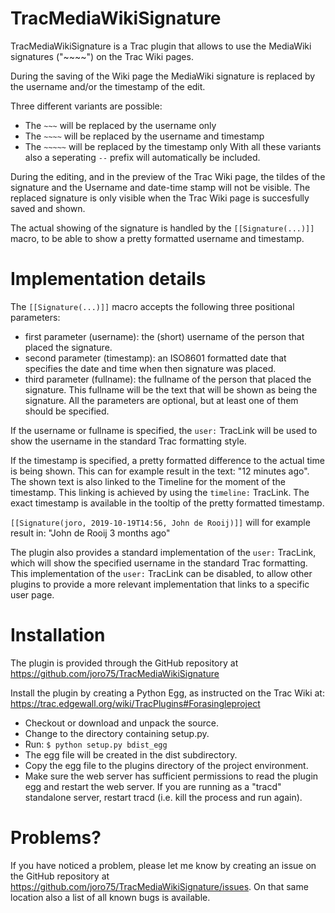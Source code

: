 # TracMediaWikiSignature
TracMediaWikiSignature is a Trac plugin that allows to use the MediaWiki signatures ("~~~~") on the Trac Wiki pages.

During the saving of the Wiki page the MediaWiki signature is replaced by the username and/or the timestamp of the edit. 

Three different variants are possible: 
* The `~~~` will be replaced by the username only 
* The `~~~~` will be replaced by the username and timestamp 
* The `~~~~~` will be replaced by the timestamp only 
With all these variants also a seperating `--` prefix will automatically be included. 

During the editing, and in the preview of the Trac Wiki page, the tildes of the signature and the Username and date-time stamp will not be visible. The replaced signature is only visible when the Trac Wiki page is succesfully saved and shown.

The actual showing of the signature is handled by the `[[Signature(...)]]` macro, to be able to show a pretty formatted username and timestamp. 

# Implementation details
The `[[Signature(...)]]` macro accepts the following three positional parameters: 
* first parameter (username): the (short) username of the person that placed the signature. 
* second parameter (timestamp): an ISO8601 formatted date that specifies the date and time when then signature was placed. 
* third parameter (fullname): the fullname of the person that placed the signature. This fullname will be the text that will be shown as being the signature. 
All the parameters are optional, but at least one of them should be specified. 

If the username or fullname is specified, the `user:` TracLink will be used to show the username in the standard Trac formatting style. 

If the timestamp is specified, a pretty formatted difference to the actual time is being shown. This can for example result in the text: "12 minutes ago". The shown text is also linked to the Timeline for the moment of the timestamp. This linking is achieved by using the `timeline:` TracLink. The exact timestamp is available in the tooltip of the pretty formatted timestamp.

`[[Signature(joro, 2019-10-19T14:56, John de Rooij)]]` will for example result in: "John de Rooij 3 months ago"

The plugin also provides a standard implementation of the `user:` TracLink, which will show the specified username in the standard Trac formatting. This implementation of the `user:` TracLink can be disabled, to allow other plugins to provide a more relevant implementation that links to a specific user page.

# Installation
The plugin is provided through the GitHub repository at https://github.com/joro75/TracMediaWikiSignature

Install the plugin by creating a Python Egg, as instructed on the Trac Wiki at: https://trac.edgewall.org/wiki/TracPlugins#Forasingleproject
 * Checkout or download and unpack the source.
 * Change to the directory containing setup.py.
 * Run:
    `$ python setup.py bdist_egg`
 * The egg file will be created in the dist subdirectory.
 * Copy the egg file to the plugins directory of the project environment.
 * Make sure the web server has sufficient permissions to read the plugin egg and restart the web server. If you are running as a "tracd" standalone server, restart tracd (i.e. kill the process and run again).

# Problems?
If you have noticed a problem, please let me know by creating an issue on the GitHub repository at https://github.com/joro75/TracMediaWikiSignature/issues.
On that same location also a list of all known bugs is available.
